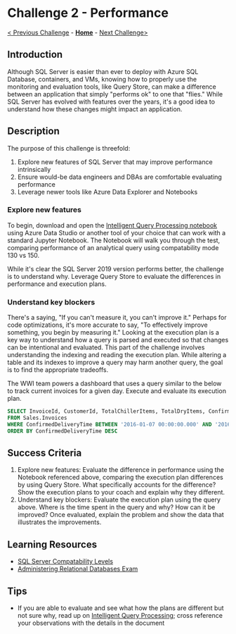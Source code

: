 # Challenge 2 - Performance

[< Previous Challenge](../Challenge01/Challenge01.md) - **[Home](../../../README.md)** - [Next Challenge>](../Challenge03/Challenge03.md)

## Introduction 

Although SQL Server is easier than ever to deploy with Azure SQL Database, containers, and VMs, knowing how to properly use the monitoring and evaluation tools, like Query Store, can make a difference between an application that simply "performs ok" to one that "flies."  While SQL Server has evolved with features over the years, it's a good idea to understand how these changes might impact an application.

## Description

The purpose of this challenge is threefold:
1. Explore new features of SQL Server that may improve performance intrinsically
1. Ensure would-be data engineers and DBAs are comfortable evaluating performance 
1. Leverage newer tools like Azure Data Explorer and Notebooks

### Explore new features

To begin, download and open the [Intelligent Query Processing notebook](./assets/SQLWTH_Challenge2_IntelligentQueryProcessing.ipynb) using Azure Data Studio or another tool of your choice that can work with a standard Jupyter Notebook. The Notebook will walk you through the test, comparing performance of an analytical query using compatability mode 130 vs 150.

While it's clear the SQL Server 2019 version performs better, the challenge is to understand why. Leverage Query Store to evaluate the differences in performance and execution plans.  


### Understand key blockers

There's a saying, "If you can't measure it, you can't improve it." Perhaps for code optimizations, it's more accurate to say, "To effectively improve something, you begin by measuring it." Looking at the execution plan is a key way to understand how a query is parsed and executed so that changes can be intentional and evaluated. This part of the challenge involves understanding the indexing and reading the execution plan. While altering a table and its indexes to improve a query may harm another query, the goal is to find the appropriate tradeoffs.

The WWI team powers a dashboard that uses a query similar to the below to track current invoices for a given day. Execute and evaluate its execution plan. 

```sql
SELECT InvoiceId, CustomerId, TotalChillerItems, TotalDryItems, ConfirmedDeliveryTime
FROM Sales.Invoices
WHERE ConfirmedDeliveryTime BETWEEN '2016-01-07 00:00:00.000' AND '2016-01-07 23:59:59.998'
ORDER BY ConfirmedDeliveryTime DESC
```

## Success Criteria

1. Explore new features: Evaluate the difference in performance using the Notebook referenced above, comparing the execution plan differences by using Query Store. What specifically accounts for the difference? Show the execution plans to your coach and explain why they different.
1. Understand key blockers: Evaluate the execution plan using the query above. Where is the time spent in the query and why? How can it be improved? Once evaluated, explain the problem and show the data that illustrates the improvements.

## Learning Resources
* [SQL Server Compatability Levels](https://docs.microsoft.com/en-us/sql/t-sql/statements/alter-database-transact-sql-compatibility-level?view=sql-server-ver15)
* [Administering Relational Databases Exam](https://docs.microsoft.com/en-us/learn/certifications/exams/dp-300)

## Tips
* If you are able to evaluate and see what how the plans are different but not sure why, read up on [Intelligent Query Processing](https://docs.microsoft.com/en-us/sql/relational-databases/performance/intelligent-query-processing?view=sql-server-ver15); cross reference your observations with the details in the document



